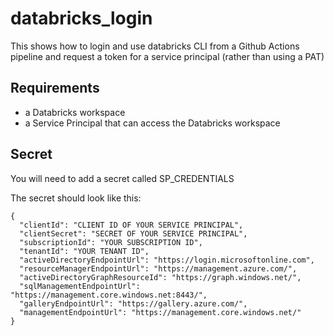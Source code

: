 # databricks_login

This shows how to login and use databricks CLI from a Github Actions pipeline
and request a token for a service principal (rather than using a PAT)

## Requirements
- a Databricks workspace
- a Service Principal that can access the Databricks workspace

## Secret

You will need to add a secret called SP_CREDENTIALS

The secret should look like this:
```
{
  "clientId": "CLIENT ID OF YOUR SERVICE PRINCIPAL",
  "clientSecret": "SECRET OF YOUR SERVICE PRINCIPAL",
  "subscriptionId": "YOUR SUBSCRIPTION ID",
  "tenantId": "YOUR TENANT ID",
  "activeDirectoryEndpointUrl": "https://login.microsoftonline.com",
  "resourceManagerEndpointUrl": "https://management.azure.com/",
  "activeDirectoryGraphResourceId": "https://graph.windows.net/",
  "sqlManagementEndpointUrl": "https://management.core.windows.net:8443/",
  "galleryEndpointUrl": "https://gallery.azure.com/",
  "managementEndpointUrl": "https://management.core.windows.net/"
}
```
